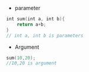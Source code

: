 - parameter

```swift
int sum(int a, int b){
    return a+b;
}
// int a, int b is parameters
```



- Argument

```swift
sum(10,20); 
//10,20 is argument
```

